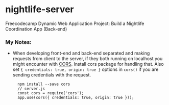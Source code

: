 # nightlife-server
Freecodecamp Dynamic Web Application Project: Build a Nightlife Coordination App (Back-end)

### My Notes:

- When developing front-end and back-end separated and making requests from client to the server, if they both running on localhost you might encounter with [CORS](https://developer.mozilla.org/en-US/docs/Web/HTTP/CORS).
Install cors package for handling that. Also set `{ credentials: true, origin: true }` options in `cors()` if you are sending credentials with the request.

        npm install --save cors
        // server.js
        const cors = require('cors');
        app.use(cors({ credentials: true, origin: true }));

